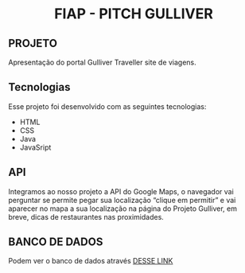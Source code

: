 <h1 align="center"> FIAP - PITCH GULLIVER </h1>

## PROJETO
Apresentação do portal Gulliver Traveller site de viagens.

## Tecnologias
Esse projeto foi desenvolvido com as seguintes tecnologias:
- HTML 
- CSS
- Java
- JavaSript

## API
Integramos ao nosso projeto a API do Google Maps, o navegador vai perguntar se permite pegar sua localização “clique em permitir” e vai aparecer no mapa a sua localização na página do Projeto Gulliver, em breve, dicas de restaurantes nas proximidades.

## BANCO DE DADOS
Podem ver o banco de dados através [DESSE LINK](https://github.com/samysuki1/Gulliver_Pitch/tree/main/Java)